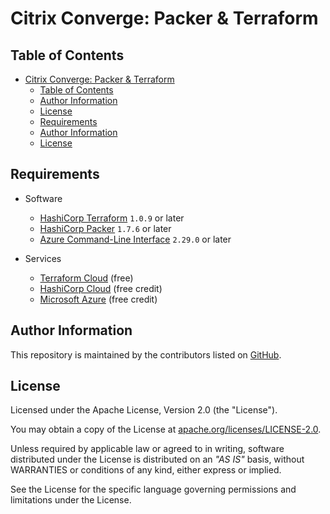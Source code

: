 # Citrix Converge: Packer & Terraform

## Table of Contents

- [Citrix Converge: Packer & Terraform](#citrix-converge-packer--terraform)
  - [Table of Contents](#table-of-contents)
  - [Author Information](#author-information)
  - [License](#license)
  - [Requirements](#requirements)
  - [Author Information](#author-information)
  - [License](#license)

## Requirements

* Software
  * [HashiCorp Terraform](https://www.terraform.io/downloads.html) `1.0.9` or later
  * [HashiCorp Packer](https://www.packer.io/downloads) `1.7.6` or later
  * [Azure Command-Line Interface](https://docs.microsoft.com/en-us/cli/azure/) `2.29.0` or later

* Services
  * [Terraform Cloud](https://app.terraform.io/signup/account) (free)
  * [HashiCorp Cloud](https://portal.cloud.hashicorp.com/sign-up) (free credit)
  * [Microsoft Azure](https://azure.microsoft.com/en-us/free/) (free credit)

## Author Information

This repository is maintained by the contributors listed on [GitHub](https://github.com/ksatirli/citrix-converge-packer-and-terraform/graphs/contributors).

## License

Licensed under the Apache License, Version 2.0 (the "License").

You may obtain a copy of the License at [apache.org/licenses/LICENSE-2.0](http://www.apache.org/licenses/LICENSE-2.0).

Unless required by applicable law or agreed to in writing, software distributed under the License is distributed on an _"AS IS"_ basis, without WARRANTIES or conditions of any kind, either express or implied.

See the License for the specific language governing permissions and limitations under the License.

